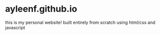 # ayleenf.github.io


this is my personal website! built entirely from scratch using html/css and javascript

